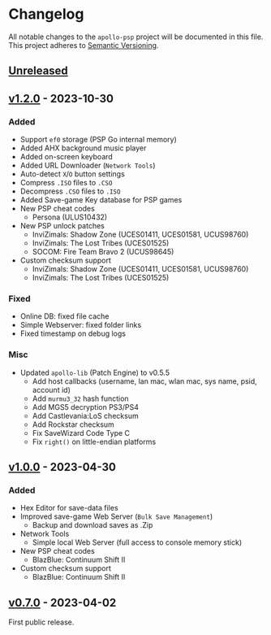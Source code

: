 # Changelog

All notable changes to the `apollo-psp` project will be documented in this file. This project adheres to [Semantic Versioning](https://semver.org/spec/v2.0.0.html).

## [Unreleased]()

## [v1.2.0](https://github.com/bucanero/apollo-psp/releases/tag/v1.2.0) - 2023-10-30

### Added

* Support `ef0` storage (PSP Go internal memory)
* Added AHX background music player
* Added on-screen keyboard
* Added URL Downloader (`Network Tools`)
* Auto-detect `X`/`O` button settings
* Compress `.ISO` files to `.CSO`
* Decompress `.CSO` files to `.ISO`
* Added Save-game Key database for PSP games
* New PSP cheat codes
  - Persona (ULUS10432)
* New PSP unlock patches
  - InviZimals: Shadow Zone (UCES01411, UCES01581, UCUS98760)
  - InviZimals: The Lost Tribes (UCES01525)
  - SOCOM: Fire Team Bravo 2 (UCUS98645)
* Custom checksum support
  - InviZimals: Shadow Zone (UCES01411, UCES01581, UCUS98760)
  - InviZimals: The Lost Tribes (UCES01525)

### Fixed

* Online DB: fixed file cache
* Simple Webserver: fixed folder links
* Fixed timestamp on debug logs

### Misc

* Updated `apollo-lib` (Patch Engine) to v0.5.5
  - Add host callbacks (username, lan mac, wlan mac, sys name, psid, account id)
  - Add `murmu3_32` hash function
  - Add MGS5 decryption PS3/PS4
  - Add Castlevania:LoS checksum
  - Add Rockstar checksum
  - Fix SaveWizard Code Type C
  - Fix `right()` on little-endian platforms

## [v1.0.0](https://github.com/bucanero/apollo-psp/releases/tag/v1.0.0) - 2023-04-30

### Added

* Hex Editor for save-data files
* Improved save-game Web Server (`Bulk Save Management`)
  - Backup and download saves as .Zip
* Network Tools
  - Simple local Web Server (full access to console memory stick)
* New PSP cheat codes
  - BlazBlue: Continuum Shift II
* Custom checksum support
  - BlazBlue: Continuum Shift II

## [v0.7.0](https://github.com/bucanero/apollo-psp/releases/tag/v0.7.0) - 2023-04-02

First public release.
